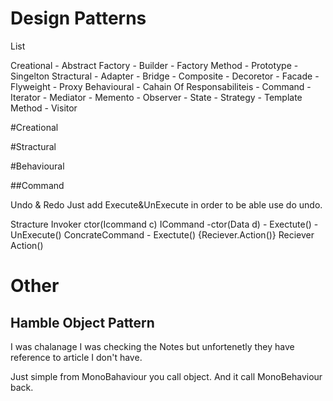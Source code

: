 # Design Patterns

List

Creational
    - Abstract Factory
    - Builder 
    - Factory Method
    - Prototype
    - Singelton
Stractural
    - Adapter
    - Bridge
    - Composite
    - Decoretor
    - Facade
    - Flyweight
    - Proxy
Behavioural
    - Cahain Of Responsabiliteis
    - Command
    - Iterator
    - Mediator
    - Memento
    - Observer
    - State 
    - Strategy
    - Template Method
    - Visitor




#Creational

#Stractural


#Behavioural


##Command

Undo & Redo 
    Just add Execute&UnExecute in order 
    to be able use do undo.

Stracture
        Invoker
            ctor(Icommand c)
        ICommand
        -ctor(Data d)
        - Exectute()
        - UnExecute()
        ConcrateCommand
        - Exectute()
            {Reciever.Action()}
        Reciever
            Action()  

# Other

## Hamble Object Pattern
I was chalanage I was checking the 
Notes but unfortenetly they have reference to article I don't have.

Just simple from MonoBahaviour you call object. 
And it call MonoBehaviour back.
